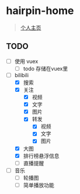 # hairpin-home

>  [个人主页](http://www.hairpin.top/)

## TODO

- [ ] 使用 vuex
    - [ ] todo 存储在vuex里
- [ ] bilibili
    - [x] 搜索
    - [x] 关注
        - [x] 视频
        - [x] 文字
        - [x] 图片
        - [x] 转发
            - [x] 视频
            - [x] 文字
            - [x] 图片
    - [x] 大图
    - [x] 排行榜悬浮信息
    - [ ] 直播提醒
- [ ] 音乐
    - [ ] 轮播图
    - [ ] 简单播放功能
